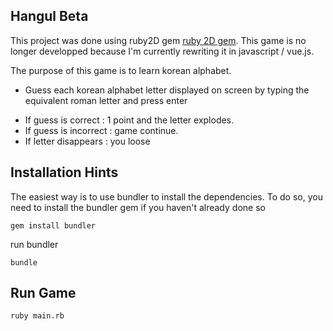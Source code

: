 ## Hangul Beta
This project was done using ruby2D gem [ruby 2D gem](http://www.ruby2d.com/). This game is no longer developped because I'm currently rewriting it in javascript / vue.js.

The purpose of this game is to learn korean alphabet.
 * Guess each korean alphabet letter displayed on screen by typing the equivalent roman letter and press enter </p>
 * If guess is correct : 1 point and the letter explodes.
 * If guess is incorrect : game continue.
 * If letter disappears : you loose</p>

## Installation Hints

The easiest way is to use bundler to install the dependencies. To do so, you need to install the bundler gem if you haven't already done so

    gem install bundler

run bundler

    bundle

## Run Game

    ruby main.rb 
    

